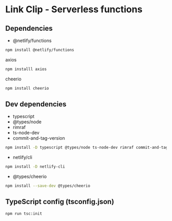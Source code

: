 # Link Clip - Serverless functions

## Dependencies

* @netlify/functions
```bash
npm install @netlify/functions
```

axios
```bash
npm installl axios
```

cheerio
```bash
npm install cheerio
```

## Dev dependencies

* typescript
* @types/node
* rimraf
* ts-node-dev
* commit-and-tag-version
```bash
npm install -D typescript @types/node ts-node-dev rimraf commit-and-tag-version
```

* netlify/cli
```bash
npm install -D netlify-cli 
```

* @types/cheerio
```bash
npm install --save-dev @types/cheerio
```

##  TypeScript config (tsconfig.json)
```bash
npm run tsc:init
```
